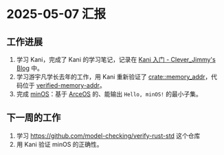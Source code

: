 # 2025-05-07 汇报

## 工作进展

1. 学习 Kani，完成了 Kani 的学习笔记，记录在 [Kani 入门 - Clever_Jimmy's Blog](https://leverimmy.top/2025/04/22/An-Introduction-to-Kani) 中。
2. 学习游宇凡学长去年的工作，用 Kani 重新验证了 [crate::memory_addr](https://github.com/rcore-os/arceos/tree/dev/crates/memory_addr)，代码位于 [verified-memory-addr](../verified-memory-addr/)。
3. 完成 [minOS](../minOS/)：基于 [ArceOS](https://github.com/arceos-org/arceos) 的、能输出 `Hello, minOS!` 的最小子集。

## 下一周的工作

1. 学习 https://github.com/model-checking/verify-rust-std 这个仓库
2. 用 Kani 验证 minOS 的正确性。
